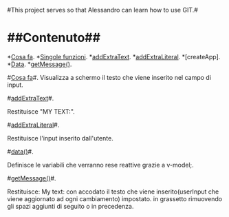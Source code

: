 #This project serves so that Alessandro can learn how to use GIT.#

##Contenuto##
=========
*[Cosa fa](#cosafa).
*[Singole funzioni](#sfunzioni).
	*[addExtraText](#addExtraText).
	*[addExtraLiteral](#addExtraLiteral).
	*[createApp].
		*[Data](#data).
		*[getMessage()](#getm).

#[Cosa fa](#cosafa)#.
Visualizza a schermo il testo che viene inserito nel campo di input.

#[addExtraText](#addExtratext)#.

Restituisce "MY TEXT:".

#[addExtraLiteral](#addExtraLiteral)#.

Restituisce l'input inserito dall'utente.

#[data()](#data)#.

Definisce le variabili che verranno rese reattive grazie a v-model;.

#[getMessage()](#getm)#.

Restituisce: My text: con accodato il testo che viene inserito(userInput che viene aggiornato ad ogni cambiamento) impostato. 
in grassetto rimuovendo gli spazi aggiunti di seguito o in precedenza.

